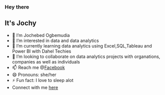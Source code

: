 ### Hey there
## It's Jochy
- 👋 I’m Jochebed Ogbemudia
- 👀 I’m interested in data and data analytics
- 🌱 I’m currently learning data analytics using Excel,SQL,Tableau and Power BI with Dahel Techies
- 💞️ I’m looking to collaborate on data analytics projects with organations, companies as well as individuals
- 📫 Reach me @[Facebook](https://web.facebook.com/jochebed.ogbemudia)
- 😄 Pronouns: she/her
- ⚡ Fun fact: I love to sleep alot
- Connect with me [here](https://www.linkedin.com/in/jochebed-ogbemudia-9926b2183/)
<!---
Jochy100/Jochy100 is a ✨ special ✨ repository because its `README.md` (this file) appears on your GitHub profile.
You can click the Preview link to take a look at your changes.
--->
